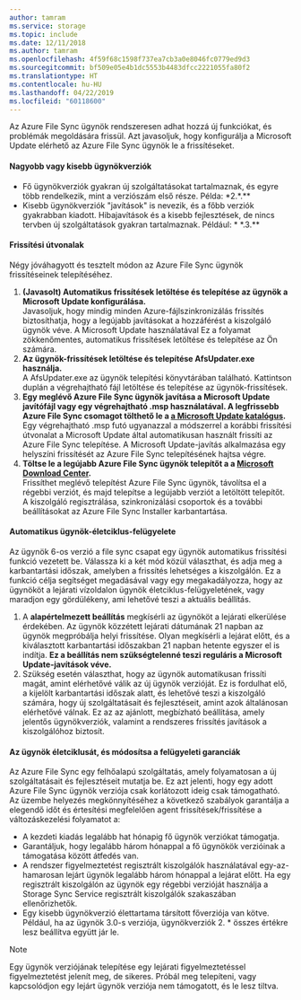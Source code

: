 ```yaml
---
author: tamram
ms.service: storage
ms.topic: include
ms.date: 12/11/2018
ms.author: tamram
ms.openlocfilehash: 4f59f68c1598f737ea7cb3a0e8046fc0779ed9d3
ms.sourcegitcommit: bf509e05e4b1dc5553b4483dfcc2221055fa80f2
ms.translationtype: HT
ms.contentlocale: hu-HU
ms.lasthandoff: 04/22/2019
ms.locfileid: "60118600"
---
```

Az Azure File Sync ügynök rendszeresen adhat hozzá új funkciókat, és problémák megoldására frissül. Azt javasoljuk, hogy konfigurálja a Microsoft Update elérhető az Azure File Sync ügynök le a frissítéseket.

#### <a name="major-vs-minor-agent-versions"></a>Nagyobb vagy kisebb ügynökverziók
* Fő ügynökverziók gyakran új szolgáltatásokat tartalmaznak, és egyre több rendelkezik, mint a verziószám első része. Példa: \*2.\*.\*\*
* Kisebb ügynökverziók "javítások" is nevezik, és a főbb verziók gyakrabban kiadott. Hibajavítások és a kisebb fejlesztések, de nincs tervben új szolgáltatások gyakran tartalmaznak. Például: \* \*.3.\*\*

#### <a name="upgrade-paths"></a>Frissítési útvonalak
Négy jóváhagyott és tesztelt módon az Azure File Sync ügynök frissítéseinek telepítéséhez. 
1. **(Javasolt) Automatikus frissítések letöltése és telepítése az ügynök a Microsoft Update konfigurálása.**  
    Javasoljuk, hogy mindig minden Azure-fájlszinkronizálás frissítés biztosíthatja, hogy a legújabb javításokat a hozzáférést a kiszolgáló ügynök véve. A Microsoft Update használatával Ez a folyamat zökkenőmentes, automatikus frissítések letöltése és telepítése az Ön számára.
2. **Az ügynök-frissítések letöltése és telepítése AfsUpdater.exe használja.**  
    A AfsUpdater.exe az ügynök telepítési könyvtárában található. Kattintson duplán a végrehajtható fájl letöltése és telepítése az ügynök-frissítések. 
3. **Egy meglévő Azure File Sync ügynök javítása a Microsoft Update javítófájl vagy egy végrehajtható .msp használatával. A legfrissebb Azure File Sync csomagot tölthető le a [a Microsoft Update katalógus](https://www.catalog.update.microsoft.com/Search.aspx?q=Azure%20File%20Sync).**  
    Egy végrehajtható .msp futó ugyanazzal a módszerrel a korábbi frissítési útvonalat a Microsoft Update által automatikusan használt frissíti az Azure File Sync telepítése. A Microsoft Update-javítás alkalmazása egy helyszíni frissítését az Azure File Sync telepítésének hajtsa végre.
4. **Töltse le a legújabb Azure File Sync ügynök telepítőt a a [Microsoft Download Center](https://go.microsoft.com/fwlink/?linkid=858257).**  
    Frissíthet meglévő telepítést Azure File Sync ügynök, távolítsa el a régebbi verziót, és majd telepítse a legújabb verziót a letöltött telepítőt. A kiszolgáló regisztrálása, szinkronizálási csoportok és a további beállításokat az Azure File Sync Installer karbantartása.

#### <a name="automatic-agent-lifecycle-management"></a>Automatikus ügynök-életciklus-felügyelete
Az ügynök 6-os verzió a file sync csapat egy ügynök automatikus frissítési funkció vezetett be. Válassza ki a két mód közül választhat, és adja meg a karbantartási időszak, amelyben a frissítés lehetséges a kiszolgálón. Ez a funkció célja segítséget megadásával vagy egy megakadályozza, hogy az ügynököt a lejárati vízoldalon ügynök életciklus-felügyeletének, vagy maradjon egy gördülékeny, ami lehetővé teszi a aktuális beállítás.
1. A **alapértelmezett beállítás** megkísérli az ügynököt a lejárati elkerülése érdekében. Az ügynök közzétett lejárati dátumának 21 napban az ügynök megpróbálja helyi frissítése. Olyan megkísérli a lejárat előtt, és a kiválasztott karbantartási időszakban 21 napban hetente egyszer el is indítja. **Ez a beállítás nem szükségtelenné teszi reguláris a Microsoft Update-javítások véve.**
2. Szükség esetén választhat, hogy az ügynök automatikusan frissíti magát, amint elérhetővé válik az új ügynök verzióját. Ez is fordulhat elő, a kijelölt karbantartási időszak alatt, és lehetővé teszi a kiszolgáló számára, hogy új szolgáltatásait és fejlesztéseit, amint azok általánosan elérhetővé válnak. Ez az az ajánlott, megbízható beállítása, amely jelentős ügynökverziók, valamint a rendszeres frissítés javítások a kiszolgálóhoz biztosít.

#### <a name="agent-lifecycle-and-change-management-guarantees"></a>Az ügynök életciklusát, és módosítsa a felügyeleti garanciák
Az Azure File Sync egy felhőalapú szolgáltatás, amely folyamatosan a új szolgáltatásait és fejlesztéseit mutatja be. Ez azt jelenti, hogy egy adott Azure File Sync ügynök verziója csak korlátozott ideig csak támogatható. Az üzembe helyezés megkönnyítéséhez a következő szabályok garantálja a elegendő időt és értesítési megfelelően agent frissítések/frissítése a változáskezelési folyamatot a:

- A kezdeti kiadás legalább hat hónapig fő ügynök verziókat támogatja.
- Garantáljuk, hogy legalább három hónappal a fő ügynökök verzióinak a támogatása között átfedés van. 
- A rendszer figyelmeztetést regisztrált kiszolgálók használatával egy-az-hamarosan lejárt ügynök legalább három hónappal a lejárat előtt. Ha egy regisztrált kiszolgálón az ügynök egy régebbi verzióját használja a Storage Sync Service regisztrált kiszolgálók szakaszában ellenőrizhetők.
- Egy kisebb ügynökverzió élettartama társított főverziója van kötve. Például, ha az ügynök 3.0-s verziója, ügynökverziók 2. \* összes értékre lesz beállítva együtt jár le.

> [!Note]
> Egy ügynök verziójának telepítése egy lejárati figyelmeztetéssel figyelmeztetést jelenít meg, de sikeres. Próbál meg telepíteni, vagy kapcsolódjon egy lejárt ügynök verziója nem támogatott, és le lesz tiltva.
